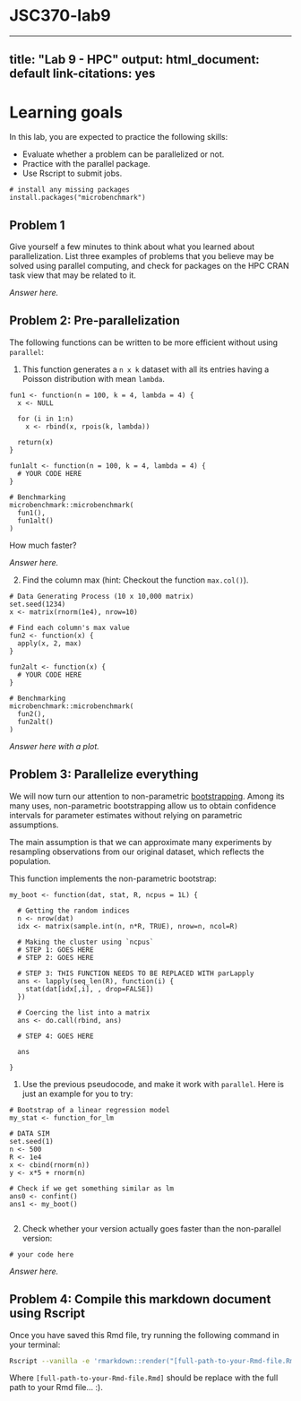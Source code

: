 # JSC370-lab9
---
title: "Lab 9 - HPC"
output: 
html_document: default
link-citations: yes
---

# Learning goals

In this lab, you are expected to practice the following skills:

- Evaluate whether a problem can be parallelized or not.
- Practice with the parallel package.
- Use Rscript to submit jobs.

```{r eval=FALSE, echo=FALSE}
# install any missing packages
install.packages("microbenchmark")
```

## Problem 1

Give yourself a few minutes to think about what you learned about parallelization. List three
examples of problems that you believe may be solved using parallel computing,
and check for packages on the HPC CRAN task view that may be related to it.

_Answer here._

## Problem 2: Pre-parallelization

The following functions can be written to be more efficient without using
`parallel`:

1. This function generates a `n x k` dataset with all its entries having a Poisson distribution with mean `lambda`.

```{r p2-fun1, eval = FALSE}
fun1 <- function(n = 100, k = 4, lambda = 4) {
  x <- NULL
  
  for (i in 1:n)
    x <- rbind(x, rpois(k, lambda))
  
  return(x)
}

fun1alt <- function(n = 100, k = 4, lambda = 4) {
  # YOUR CODE HERE
}

# Benchmarking
microbenchmark::microbenchmark(
  fun1(),
  fun1alt()
)
```

How much faster?

_Answer here._


2.  Find the column max (hint: Checkout the function `max.col()`).

```{r p2-fun2, eval = FALSE}
# Data Generating Process (10 x 10,000 matrix)
set.seed(1234)
x <- matrix(rnorm(1e4), nrow=10)

# Find each column's max value
fun2 <- function(x) {
  apply(x, 2, max)
}

fun2alt <- function(x) {
  # YOUR CODE HERE
}

# Benchmarking
microbenchmark::microbenchmark(
  fun2(),
  fun2alt()
)
```

_Answer here with a plot._


## Problem 3: Parallelize everything

We will now turn our attention to non-parametric 
[bootstrapping](https://en.wikipedia.org/wiki/Bootstrapping_(statistics)).
Among its many uses, non-parametric bootstrapping allow us to obtain confidence
intervals for parameter estimates without relying on parametric assumptions.

The main assumption is that we can approximate many experiments by resampling
observations from our original dataset, which reflects the population. 

This function implements the non-parametric bootstrap:

```{r p3-boot-fun, eval = FALSE}
my_boot <- function(dat, stat, R, ncpus = 1L) {
  
  # Getting the random indices
  n <- nrow(dat)
  idx <- matrix(sample.int(n, n*R, TRUE), nrow=n, ncol=R)
 
  # Making the cluster using `ncpus`
  # STEP 1: GOES HERE
  # STEP 2: GOES HERE
  
  # STEP 3: THIS FUNCTION NEEDS TO BE REPLACED WITH parLapply
  ans <- lapply(seq_len(R), function(i) {
    stat(dat[idx[,i], , drop=FALSE])
  })
  
  # Coercing the list into a matrix
  ans <- do.call(rbind, ans)
  
  # STEP 4: GOES HERE
  
  ans
  
}
```

1. Use the previous pseudocode, and make it work with `parallel`. Here is just an example for you to try:

```{r p3-test-boot, eval = FALSE}
# Bootstrap of a linear regression model
my_stat <- function_for_lm 

# DATA SIM
set.seed(1)
n <- 500 
R <- 1e4
x <- cbind(rnorm(n)) 
y <- x*5 + rnorm(n)

# Check if we get something similar as lm
ans0 <- confint()
ans1 <- my_boot()


```

2. Check whether your version actually goes faster than the non-parallel version:

```{r benchmark-problem3, eval = FALSE}
# your code here
```

_Answer here._

## Problem 4: Compile this markdown document using Rscript

Once you have saved this Rmd file, try running the following command
in your terminal:

```bash
Rscript --vanilla -e 'rmarkdown::render("[full-path-to-your-Rmd-file.Rmd]")' &
```

Where `[full-path-to-your-Rmd-file.Rmd]` should be replace with the full path to
your Rmd file... :).
